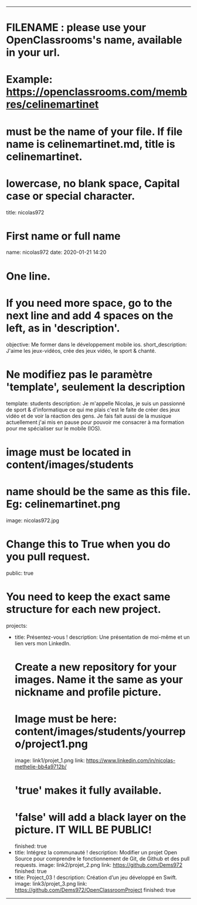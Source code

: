 ---

# FILENAME : please use your OpenClassrooms's name, available in your url.
# Example: https://openclassrooms.com/membres/celinemartinet
# must be the name of your file. If file name is celinemartinet.md, title is celinemartinet.
# lowercase, no blank space, Capital case or special character.
title: nicolas972

# First name or full name
name: nicolas972
date: 2020-01-21 14:20

# One line.
# If you need more space, go to the next line and add 4 spaces on the left, as in 'description'.
objective: Me former dans le développement mobile ios.
short_description: J'aime les jeux-vidéos, crée des jeux vidéo, le sport & chanté.

# Ne modifiez pas le paramètre 'template', seulement la description
template: students
description:
    Je m'appelle Nicolas, je suis un passionné de sport & d'informatique 
    ce qui me plais c'est le faite de créer des jeux vidéo et de voir la réaction des gens. Je fais fait aussi de la musique actuellement j'ai mis en pause pour pouvoir me consacrer à ma formation pour me spécialiser sur le mobile (IOS).
# image must be located in content/images/students
# name should be the same as this file. Eg: celinemartinet.png
image: nicolas972.jpg

# Change this to True when you do you pull request.
public: true

# You need to keep the exact same structure for each new project.
projects:
  - title: Présentez-vous !
    description: Une présentation de moi-même et un lien vers mon LinkedIn.
    # Create a new repository for your images. Name it the same as your nickname and profile picture.
    # Image must be here: content/images/students/yourrepo/project1.png
    image: link1/projet_1.png
    link: https://www.linkedin.com/in/nicolas-methelie-bb4a9712b/
    # 'true' makes it fully available.
    # 'false' will add a black layer on the picture. IT WILL BE PUBLIC!
    finished: true
  - title: Intégrez la communauté !
    description: Modifier un projet Open Source pour comprendre le fonctionnement de Git, de Github et des pull requests. 
    image: link2/projet_2.png
    link: https://github.com/Dems972
    finished: true
  - title: Project_03 !
    description: Création d’un jeu développé en Swift.
    image: link3/projet_3.png
    link: https://github.com/Dems972/OpenClassroomProject
    finished: true
---